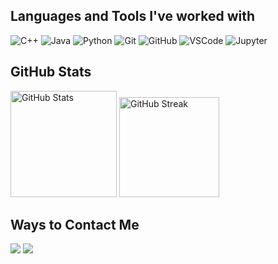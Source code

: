 ## Languages and Tools I've worked with

![C++](https://img.shields.io/badge/C%2B%2B-%23aecae6?style=for-the-badge&logo=cplusplus&logoColor=%2300599C)
![Java](https://img.shields.io/badge/Java-%23f89820?style=for-the-badge)
![Python](https://img.shields.io/badge/Python-%23afc8e0?style=for-the-badge&logo=python&logoColor=%233776AB)
![Git](https://img.shields.io/badge/Git-%23e8e8e8?style=for-the-badge&logo=git&logoColor=%23F05032)
![GitHub](https://img.shields.io/badge/GitHub-black?style=for-the-badge&logo=github)
![VSCode](https://img.shields.io/badge/VSCode-black?style=for-the-badge&logo=visualstudiocode&logoColor=%23007ACC)
![Jupyter](https://img.shields.io/badge/Jupyter-black?style=for-the-badge&logo=jupyter)


## GitHub Stats

<div>
<a href="http://www.github.com/AbubakrBardien"><img height=170 src="https://github-readme-stats.vercel.app/api?username=AbubakrBardien&show_icons=true&count_private=true&title_color=3382ed&text_color=ffffff&icon_color=3382ed&bg_color=1c1917&border_color=474039&disable_animations=true" alt="GitHub Stats" /></a>
<img height=160 src="https://github-readme-streak-stats-wheat-rho.vercel.app?user=AbubakrBardien&theme=dark&background=1c1917&border=474039&date_format=j%20M%5B%20Y%5D&disable_animations=true" alt="GitHub Streak"/>
</div>

<!--Add LeetCode stats card in the future, if it's impressive. The repo to do that is in your collection of starred repos.-->

## Ways to Contact Me
<a href="https://www.linkedin.com/in/abubakr-bardien"/><img src="https://img.shields.io/badge/LinkedIn-blue?style=flat-square&logo=linkedin"></a>
<a href="mailto:abubakrbardien@gmail.com?subject=Hello%20Abubakr,%20From%20Github"><img src="https://img.shields.io/badge/Gmail-%23e8e8e8?style=flat-square&logo=gmail"></a>
